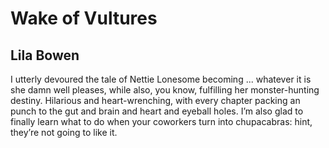 # Wake of Vultures
## Lila Bowen
I utterly devoured the tale of Nettie Lonesome becoming ... whatever it is she damn well pleases, while also, you know, fulfilling her monster-hunting destiny. Hilarious and heart-wrenching, with every chapter packing an punch to the gut and brain and heart and eyeball holes. I’m also glad to finally learn what to do when your coworkers turn into chupacabras: hint, they’re not going to like it.
